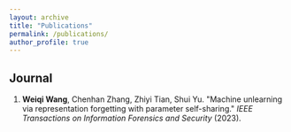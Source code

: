 ```yaml
---
layout: archive
title: "Publications"
permalink: /publications/
author_profile: true
---
```



## Journal

1. **Weiqi Wang**, Chenhan Zhang, Zhiyi Tian, Shui Yu. "Machine unlearning via representation forgetting with parameter self-sharing." *IEEE Transactions on Information Forensics and Security* (2023).


